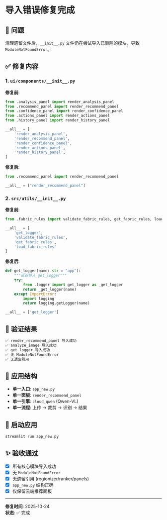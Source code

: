 # 导入错误修复完成

## 🎯 问题

清理遗留文件后，`__init__.py` 文件仍在尝试导入已删除的模块，导致 `ModuleNotFoundError`。

## ✅ 修复内容

### 1. `ui/components/__init__.py`

**修复前**:
```python
from .analysis_panel import render_analysis_panel
from .recommend_panel import render_recommend_panel
from .confidence_panel import render_confidence_panel
from .actions_panel import render_actions_panel
from .history_panel import render_history_panel

__all__ = [
    'render_analysis_panel',
    'render_recommend_panel',
    'render_confidence_panel',
    'render_actions_panel',
    'render_history_panel',
]
```

**修复后**:
```python
from .recommend_panel import render_recommend_panel

__all__ = ["render_recommend_panel"]
```

### 2. `src/utils/__init__.py`

**修复前**:
```python
from .fabric_rules import validate_fabric_rules, get_fabric_rules, load_fabric_rules

__all__ = [
    'get_logger',
    'validate_fabric_rules',
    'get_fabric_rules', 
    'load_fabric_rules'
]
```

**修复后**:
```python
def get_logger(name: str = "app"):
    """延迟导入 get_logger"""
    try:
        from .logger import get_logger as _get_logger
        return _get_logger(name)
    except ImportError:
        import logging
        return logging.getLogger(name)

__all__ = ['get_logger']
```

## 🧪 验证结果

```bash
✅ render_recommend_panel 导入成功
✅ analyze_image 导入成功
✅ get_logger 导入成功
✅ 无 ModuleNotFoundError
✅ 无遗留引用
```

## 📱 应用结构

- **单一入口**: `app_new.py`
- **单一面板**: `render_recommend_panel`
- **单一引擎**: `cloud_qwen` (Qwen-VL)
- **单一流程**: 上传 → 裁剪 → 识别 → 结果

## 🚀 启动应用

```bash
streamlit run app_new.py
```

## ✨ 验收通过

- [x] 所有核心模块导入成功
- [x] 无 `ModuleNotFoundError`
- [x] 无遗留引用 (regionizer/ranker/panels)
- [x] `app_new.py` 结构正确
- [x] 仅保留云端推荐面板

---

**修复时间**: 2025-10-24  
**状态**: ✅ 完成

